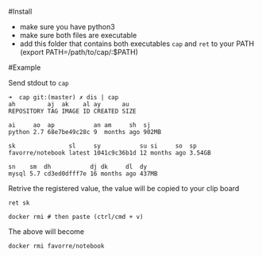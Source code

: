 #Install
* make sure you have python3 
* make sure both files are executable
* add this folder that contains both executables `cap` and `ret` to your PATH (export PATH=/path/to/cap/:$PATH)


#Example

Send stdout to `cap`
```
➜  cap git:(master) ✗ dis | cap
ah         aj  ak    al ay      au
REPOSITORY TAG IMAGE ID CREATED SIZE

ai     ao  ap           an am     sh  sj
python 2.7 68e7be49c28c 9  months ago 902MB

sk               sl     sy           su si     so  sp
favorre/notebook latest 1041c9c36b1d 12 months ago 3.54GB

sn    sm  dh           dj dk     dl  dy
mysql 5.7 cd3ed0dfff7e 16 months ago 437MB
```


Retrive the registered value, the value will be copied to your clip board
```
ret sk
```

```
docker rmi # then paste (ctrl/cmd + v) 
```

The above will become
```
docker rmi favorre/notebook
```
